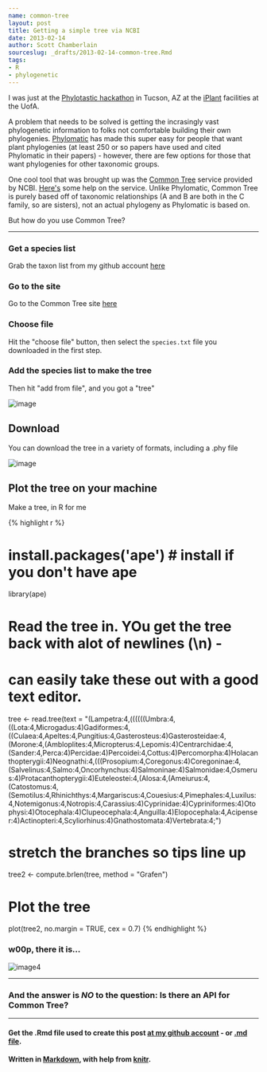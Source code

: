 ```yaml
---
name: common-tree
layout: post
title: Getting a simple tree via NCBI
date: 2013-02-14
author: Scott Chamberlain
sourceslug: _drafts/2013-02-14-common-tree.Rmd
tags: 
- R
- phylogenetic
---
```


I was just at the [Phylotastic hackathon](http://www.evoio.org/wiki/Phylotastic) in Tucson, AZ at the [iPlant](http://www.iplantcollaborative.org/) facilities at the UofA.

A problem that needs to be solved is getting the incrasingly vast phylogenetic information to folks not comfortable building their own phylogenies. [Phylomatic](http://phylodiversity.net/phylomatic/) has made this super easy for people that want plant phylogenies (at least 250 or so papers have used and cited Phylomatic in their papers) - however, there are few options for those that want phylogenies for other taxonomic groups. 

One cool tool that was brought up was the [Common Tree](http://www.ncbi.nlm.nih.gov/Taxonomy/CommonTree/wwwcmt.cgi) service provided by NCBI. [Here's](http://www.ncbi.nlm.nih.gov/Taxonomy/CommonTree/cmthelp.html) some help on the service. Unlike Phylomatic, Common Tree is purely based off of taxonomic relationships (A and B are both in the C family, so are sisters), not an actual phylogeny as Phylomatic is based on. 

But how do you use Common Tree?

***************

### Get a species list
Grab the taxon list from my github account [here](https://raw.github.com/sckott/sckott.github.com/master/public/img/species.txt) 

### Go to the site
Go to the Common Tree site [here](http://www.ncbi.nlm.nih.gov/Taxonomy/CommonTree/wwwcmt.cgi)

### Choose file
Hit the "choose file" button, then select the `species.txt` file you downloaded in the first step. 

### Add the species list to make the tree
Then hit "add from file", and you got a "tree"

![image](https://raw.github.com/sckott/sckott.github.com/master/public/img/ncbi.png)

## Download
You can download the tree in a variety of formats, including a .phy file

![image](https://raw.github.com/sckott/sckott.github.com/master/public/img/ncbi2.png)

## Plot the tree on your machine
Make a tree, in R for me


{% highlight r %}
# install.packages('ape') # install if you don't have ape
library(ape)

# Read the tree in. YOu get the tree back with alot of newlines (\n) -
# can easily take these out with a good text editor.
tree <- read.tree(text = "(Lampetra:4,((((((Umbra:4,((Lota:4,Microgadus:4)Gadiformes:4,((Culaea:4,Apeltes:4,Pungitius:4,Gasterosteus:4)Gasterosteidae:4,(Morone:4,(Ambloplites:4,Micropterus:4,Lepomis:4)Centrarchidae:4,(Sander:4,Perca:4)Percidae:4)Percoidei:4,Cottus:4)Percomorpha:4)Holacanthopterygii:4)Neognathi:4,(((Prosopium:4,Coregonus:4)Coregoninae:4,(Salvelinus:4,Salmo:4,Oncorhynchus:4)Salmoninae:4)Salmonidae:4,Osmerus:4)Protacanthopterygii:4)Euteleostei:4,(Alosa:4,(Ameiurus:4,(Catostomus:4,(Semotilus:4,Rhinichthys:4,Margariscus:4,Couesius:4,Pimephales:4,Luxilus:4,Notemigonus:4,Notropis:4,Carassius:4)Cyprinidae:4)Cypriniformes:4)Otophysi:4)Otocephala:4)Clupeocephala:4,Anguilla:4)Elopocephala:4,Acipenser:4)Actinopteri:4,Scyliorhinus:4)Gnathostomata:4)Vertebrata:4;")

# stretch the branches so tips line up
tree2 <- compute.brlen(tree, method = "Grafen")

# Plot the tree
plot(tree2, no.margin = TRUE, cex = 0.7)
{% endhighlight %}


### w00p, there it is...

![image4](https://raw.github.com/sckott/sckott.github.com/master/public/img/ncbi_tree.png)

***************

### And the answer is _NO_ to the question: Is there an API for Common Tree?

***************

#### Get the .Rmd file used to create this post [at my github account](https://github.com/sckott/sckott.github.com/tree/master/_drafts/2013-02-14-common-tree.Rmd) - or [.md file](https://github.com/sckott/sckott.github.com/tree/master/_posts/2013-02-14-common-tree.md).

#### Written in [Markdown](http://daringfireball.net/projects/markdown/), with help from [knitr](http://yihui.name/knitr/).
